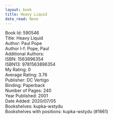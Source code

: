 ```yaml
---
layout: book
title: Heavy Liquid
date_read: None
---
```


Book Id: 590546<br />
Title: Heavy Liquid<br />
Author: Paul Pope<br />
Author l-f: Pope, Paul<br />
Additional Authors: <br />
ISBN: 1563896354<br />
ISBN13: 9781563896354<br />
My Rating: 0<br />
Average Rating: 3.76<br />
Publisher: DC Vertigo<br />
Binding: Paperback<br />
Number of Pages: 240<br />
Year Published: 2001<br />
Date Added: 2020/07/05<br />
Bookshelves: kupka-wstydu<br />
Bookshelves with positions: kupka-wstydu (#1661)<br />

